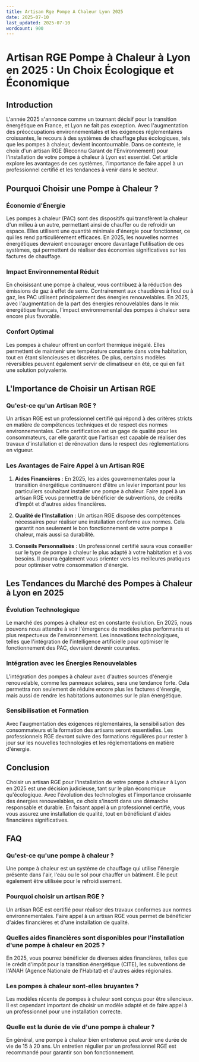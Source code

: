 ```yaml
---
title: Artisan Rge Pompe A Chaleur Lyon 2025
date: 2025-07-10
last_updated: 2025-07-10
wordcount: 900
---
```


# Artisan RGE Pompe à Chaleur à Lyon en 2025 : Un Choix Écologique et Économique

## Introduction

L'année 2025 s'annonce comme un tournant décisif pour la transition énergétique en France, et Lyon ne fait pas exception. Avec l'augmentation des préoccupations environnementales et les exigences réglementaires croissantes, le recours à des systèmes de chauffage plus écologiques, tels que les pompes à chaleur, devient incontournable. Dans ce contexte, le choix d'un artisan RGE (Reconnu Garant de l'Environnement) pour l'installation de votre pompe à chaleur à Lyon est essentiel. Cet article explore les avantages de ces systèmes, l'importance de faire appel à un professionnel certifié et les tendances à venir dans le secteur.

## Pourquoi Choisir une Pompe à Chaleur ?

### Économie d'Énergie

Les pompes à chaleur (PAC) sont des dispositifs qui transfèrent la chaleur d'un milieu à un autre, permettant ainsi de chauffer ou de refroidir un espace. Elles utilisent une quantité minimale d'énergie pour fonctionner, ce qui les rend particulièrement efficaces. En 2025, les nouvelles normes énergétiques devraient encourager encore davantage l'utilisation de ces systèmes, qui permettent de réaliser des économies significatives sur les factures de chauffage.

### Impact Environnemental Réduit

En choisissant une pompe à chaleur, vous contribuez à la réduction des émissions de gaz à effet de serre. Contrairement aux chaudières à fioul ou à gaz, les PAC utilisent principalement des énergies renouvelables. En 2025, avec l'augmentation de la part des énergies renouvelables dans le mix énergétique français, l'impact environnemental des pompes à chaleur sera encore plus favorable.

### Confort Optimal

Les pompes à chaleur offrent un confort thermique inégalé. Elles permettent de maintenir une température constante dans votre habitation, tout en étant silencieuses et discrètes. De plus, certains modèles réversibles peuvent également servir de climatiseur en été, ce qui en fait une solution polyvalente.

## L'Importance de Choisir un Artisan RGE

### Qu'est-ce qu'un Artisan RGE ?

Un artisan RGE est un professionnel certifié qui répond à des critères stricts en matière de compétences techniques et de respect des normes environnementales. Cette certification est un gage de qualité pour les consommateurs, car elle garantit que l'artisan est capable de réaliser des travaux d'installation et de rénovation dans le respect des réglementations en vigueur.

### Les Avantages de Faire Appel à un Artisan RGE

1. **Aides Financières** : En 2025, les aides gouvernementales pour la transition énergétique continueront d'être un levier important pour les particuliers souhaitant installer une pompe à chaleur. Faire appel à un artisan RGE vous permettra de bénéficier de subventions, de crédits d'impôt et d'autres aides financières.

2. **Qualité de l'Installation** : Un artisan RGE dispose des compétences nécessaires pour réaliser une installation conforme aux normes. Cela garantit non seulement le bon fonctionnement de votre pompe à chaleur, mais aussi sa durabilité.

3. **Conseils Personnalisés** : Un professionnel certifié saura vous conseiller sur le type de pompe à chaleur le plus adapté à votre habitation et à vos besoins. Il pourra également vous orienter vers les meilleures pratiques pour optimiser votre consommation d'énergie.

## Les Tendances du Marché des Pompes à Chaleur à Lyon en 2025

### Évolution Technologique

Le marché des pompes à chaleur est en constante évolution. En 2025, nous pouvons nous attendre à voir l'émergence de modèles plus performants et plus respectueux de l'environnement. Les innovations technologiques, telles que l'intégration de l'intelligence artificielle pour optimiser le fonctionnement des PAC, devraient devenir courantes.

### Intégration avec les Énergies Renouvelables

L'intégration des pompes à chaleur avec d'autres sources d'énergie renouvelable, comme les panneaux solaires, sera une tendance forte. Cela permettra non seulement de réduire encore plus les factures d'énergie, mais aussi de rendre les habitations autonomes sur le plan énergétique.

### Sensibilisation et Formation

Avec l'augmentation des exigences réglementaires, la sensibilisation des consommateurs et la formation des artisans seront essentielles. Les professionnels RGE devront suivre des formations régulières pour rester à jour sur les nouvelles technologies et les réglementations en matière d'énergie.

## Conclusion

Choisir un artisan RGE pour l'installation de votre pompe à chaleur à Lyon en 2025 est une décision judicieuse, tant sur le plan économique qu'écologique. Avec l'évolution des technologies et l'importance croissante des énergies renouvelables, ce choix s'inscrit dans une démarche responsable et durable. En faisant appel à un professionnel certifié, vous vous assurez une installation de qualité, tout en bénéficiant d'aides financières significatives.

## FAQ

### Qu'est-ce qu'une pompe à chaleur ?

Une pompe à chaleur est un système de chauffage qui utilise l'énergie présente dans l'air, l'eau ou le sol pour chauffer un bâtiment. Elle peut également être utilisée pour le refroidissement.

### Pourquoi choisir un artisan RGE ?

Un artisan RGE est certifié pour réaliser des travaux conformes aux normes environnementales. Faire appel à un artisan RGE vous permet de bénéficier d'aides financières et d'une installation de qualité.

### Quelles aides financières sont disponibles pour l'installation d'une pompe à chaleur en 2025 ?

En 2025, vous pourrez bénéficier de diverses aides financières, telles que le crédit d'impôt pour la transition énergétique (CITE), les subventions de l'ANAH (Agence Nationale de l'Habitat) et d'autres aides régionales.

### Les pompes à chaleur sont-elles bruyantes ?

Les modèles récents de pompes à chaleur sont conçus pour être silencieux. Il est cependant important de choisir un modèle adapté et de faire appel à un professionnel pour une installation correcte.

### Quelle est la durée de vie d'une pompe à chaleur ?

En général, une pompe à chaleur bien entretenue peut avoir une durée de vie de 15 à 20 ans. Un entretien régulier par un professionnel RGE est recommandé pour garantir son bon fonctionnement.